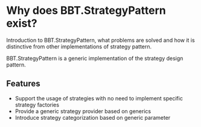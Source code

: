 # Why does BBT.StrategyPattern exist?

Introduction to BBT.StrategyPattern, what problems are solved and how it is distinctive from other implementations of strategy pattern.

BBT.StrategyPattern is a generic implementation of the strategy design pattern.

## Features

* Support the usage of strategies with no need to implement specific strategy factories
* Provide a generic strategy provider based on generics
* Introduce strategy categorization based on generic parameter
